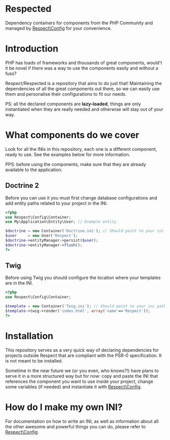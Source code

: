 # Respected
 
Dependency containers for components from the PHP Community and managed by
[Respect\Config](http://github.com/Respect/Config) for your convenience.

# Introduction

PHP has loads of frameworks and thousands of great components, would't it be novel
if there was a way to use the components easily and without a fuss?

Respect/Respected is a repository that aims to do just that! Maintaining the dependencies
of all the great components out there, so we can easily use them and personalise their 
configurations to fit our needs.

PS: all the declared components are __lazy-loaded__, things are only instantiated
when they are really needed and otherwise will stay out of your way.

# What components do we cover

Look for all the INIs in this repository, each one is a different component, ready 
to use. See the examples below for more information.

PPS: before using the components, make sure that they are already available to the application.

## Doctrine 2

Before you can use it you must first change database configurations and add entity paths
related to your project in the INI.

```php
<?php
use Respect\Config\Container;
use My\Application\Entity\User; // Example entity

$doctrine = new Container('Doctrine.ini'); // Should point to your ini path
$user     = new User('Respect');
$doctrine->entityManager->persist($user);
$doctrine->entityManager->flush();
?>
```

## Twig

Before using Twig you should configure the location where your templates are
in the INI.

```php
<?php
use Respect\Config\Container;

$template = new Container('Twig.ini'); // Should point to your ini path
$template->twig->render('index.html', array('name'=>'Respect'));
?>
```

# Installation

This repository serves as a very quick way of declaring dependencies
for projects outside Respect that are compliant with the PSR-0 specification. 
It is not meant to be installed.

Sometime in the near future we (or you even, who knows?!) have plans to serve it
in a more structured way but for now: copy and paste the INI that references the 
component you want to use inside your project, change some variables (if needed) and
instantiate it with [Respect\Config](http://github.com/Respect/Config).

# How do I make my own INI?

For documentation on how to write an INI, as well as information about all the other 
awesome and powerful things you can do, please refer to [Respect\Config](http://github.com/Respect/Config).

